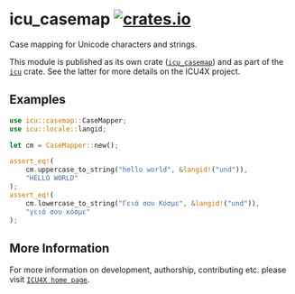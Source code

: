 # icu_casemap [![crates.io](https://img.shields.io/crates/v/icu_casemap)](https://crates.io/crates/icu_casemap)

<!-- cargo-rdme start -->

Case mapping for Unicode characters and strings.

This module is published as its own crate ([`icu_casemap`](https://docs.rs/icu_casemap/latest/icu_casemap/))
and as part of the [`icu`](https://docs.rs/icu/latest/icu/) crate. See the latter for more details on the ICU4X project.

## Examples

```rust
use icu::casemap::CaseMapper;
use icu::locale::langid;

let cm = CaseMapper::new();

assert_eq!(
    cm.uppercase_to_string("hello world", &langid!("und")),
    "HELLO WORLD"
);
assert_eq!(
    cm.lowercase_to_string("Γειά σου Κόσμε", &langid!("und")),
    "γειά σου κόσμε"
);
```

[`ICU4X`]: ../icu/index.html

<!-- cargo-rdme end -->

## More Information

For more information on development, authorship, contributing etc. please visit [`ICU4X home page`](https://github.com/unicode-org/icu4x).
